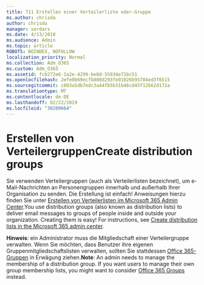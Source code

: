 ```yaml
---
title: 711 Erstellen einer Verteilerliste oder-Gruppe
ms.author: chrisda
author: chrisda
manager: serdars
ms.date: 4/13/2018
ms.audience: Admin
ms.topic: article
ROBOTS: NOINDEX, NOFOLLOW
localization_priority: Normal
ms.collection: Adm_O365
ms.custom: Adm_O365
ms.assetid: fcb272e6-1a2e-4299-be0d-55934e72bc51
ms.openlocfilehash: 2efe0b69ecfb808d293fe01026b95784ed3f6515
ms.sourcegitcommit: c003a5db7edc3a44fb5b31b46cd45f12b62d172a
ms.translationtype: MT
ms.contentlocale: de-DE
ms.lasthandoff: 02/22/2019
ms.locfileid: "30209664"
---
```

# <a name="create-distribution-groups"></a><span data-ttu-id="4a879-102">Erstellen von Verteilergruppen</span><span class="sxs-lookup"><span data-stu-id="4a879-102">Create distribution groups</span></span>

<span data-ttu-id="4a879-p101">Sie verwenden Verteilergruppen (auch als Verteilerlisten bezeichnet), um e-Mail-Nachrichten an Personengruppen innerhalb und außerhalb Ihrer Organisation zu senden. Die Erstellung ist einfach! Anweisungen hierzu finden Sie unter [Erstellen von Verteilerlisten im Microsoft 365 Admin Center](https://support.office.com/article/b1ffe755-59e5-4369-826d-825f145a8400).</span><span class="sxs-lookup"><span data-stu-id="4a879-p101">You use distribution groups (also known as distribution lists) to deliver email messages to groups of people inside and outside your organization. Creating them is easy! For instructions, see [Create distribution lists in the Microsoft 365 admin center](https://support.office.com/article/b1ffe755-59e5-4369-826d-825f145a8400).</span></span>
  
 <span data-ttu-id="4a879-p102">**Hinweis**: ein Administrator muss die Mitgliedschaft einer Verteilergruppe verwalten. Wenn Sie möchten, dass Benutzer ihre eigenen Gruppenmitgliedschaftslisten verwalten, sollten Sie stattdessen [Office 365-Gruppen](https://support.office.com/article/b565caa1-5c40-40ef-9915-60fdb2d97fa2) in Erwägung ziehen.</span><span class="sxs-lookup"><span data-stu-id="4a879-p102">**Note**: An admin needs to manage the membership of a distribution group. If you want users to manage their own group membership lists, you might want to consider [Office 365 Groups](https://support.office.com/article/b565caa1-5c40-40ef-9915-60fdb2d97fa2) instead.</span></span> 
  

